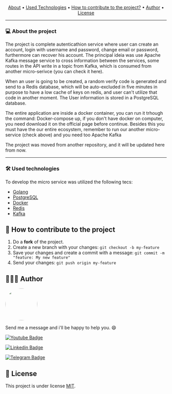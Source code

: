 <p align="center">
 <a href="#--about-the-project">About</a> • 
 <a href="#--used-technologies">Used Technologies</a> • 
 <a href="#-how-to-contribute-to-the-project">How to contribute to the project?</a> • 
 <a href="#-author">Author</a> • 
 <a href="#user-content--license">License</a>
</p>

<hr />

### 💻 About the project

<p align="center">

The project is complete autenticathion service where user can create an account, login with username
and password, change email or password, furthermore can recover his account. The principal ideia was use
Apache Kafka message service to cross information between the services, some routes in the API write in a topic from Kafka, which is consumed from another micro-serivce (you can check it here).

When an user is going to be created, a random verify code is generated and send to a Redis database, which will
be auto-excluded in five minutes in purpose to have a low cache of keys on redis, and user can't utilize that code in another moment. The User information is stored in a PostgreSQL database.

The entire application are inside a docker container, you can run it trhough the command: Docker-compose up,
if you don't have docker on computer, you need download it on the official page before continue. Besides this you 
must have the our entire ecosystem, remember to run our another micro-service (check above) 
and you need too Apache Kafka

The project was moved from another repository, and it will be updated here from now.
</p>
<hr />

### 🛠 Used technologies
To develop the micro service was utilized the following tecs:
- [Golang](https://golang.org/)
- [PostgreSQL](https://www.postgresql.org/)
- [Docker](https://www.docker.com/)
- [Redis](https://redis.io/)
- [Kafka](https://kafka.apache.org/)


## 💪 How to contribute to the project

1. Do a **fork** of the project.
2. Create a new branch with your changes: `git checkout -b my-feature`
3. Save your changes and create a commit with a message: `git commit -m "feature: My new feature"`
4. Send your changes: `git push origin my-feature`

## 👨🏻‍🎓 Author

<a href="https://github.com/aawadallak">
 <img style="border-radius: 50%;" src="https://avatars.githubusercontent.com/u/74802742?v=4" width="100px;" alt=""/>
</a>

Send me a message and i'll be happy to help you. 😄

[![Youtube Badge](https://img.shields.io/badge/Gmail-D14836?style=for-the-badge&logo=gmail&logoColor=white&link=http)](mailto:alexandre.awadallak@gmail.com)

[![Linkedin Badge](https://img.shields.io/badge/LinkedIn-0077B5?style=for-the-badge&logo=linkedin&logoColor=white&link=https://www.linkedin.com/in/alexandre-yasser-awadallak-1900951b0/)](https://www.linkedin.com/in/alexandre-awadallak)

[![Telegram Badge](https://img.shields.io/badge/Telegram-2CA5E0?style=for-the-badge&logo=telegram&logoColor=white&link=https://t.me/aawadallak)](https://t.me/aawadallak)


## 📝 License

This project is under license [MIT](./LICENSE).
